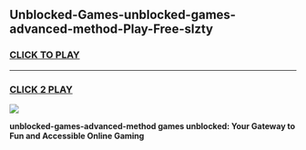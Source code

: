 
## Unblocked-Games-unblocked-games-advanced-method-Play-Free-slzty
<h3>
<a href="https://premium76.site?title=unblocked-games-advanced-method&ref=10A">CLICK TO PLAY</a></h3>
<hr>

<h3>
<a href="https://premium76.site?title=unblocked-games-advanced-method&ref=10A">CLICK 2 PLAY</a>
  
</h3>

<a href="https://premium76.site?title=unblocked-games-advanced-method&ref=10A"><img src="https://clearcache.store/games.png"></a>


**unblocked-games-advanced-method games unblocked: Your Gateway to Fun and Accessible Online Gaming**

